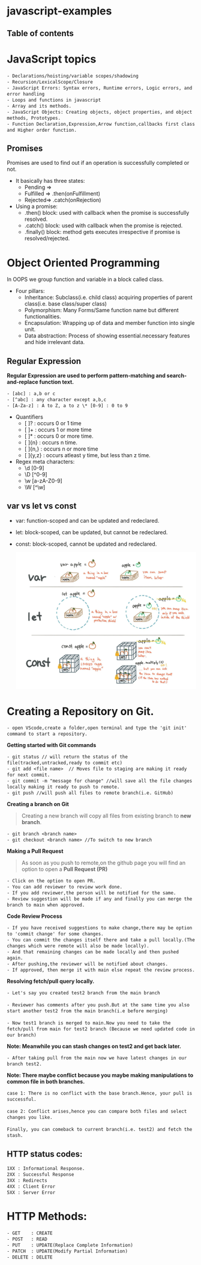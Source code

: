 # javascript-examples

## Table of contents

# JavaScript topics

    - Declarations/hoisting/variable scopes/shadowing
    - Recursion/LexicalScope/Closure
    - JavaScript Errors: Syntax errors, Runtime errors, Logic errors, and error handling
    - Loops and functions in javascript
    - Array and its methods.
    - JavaScript Objects: Creating objects, object properties, and object methods, Prototypes.
    - Function Declaration,Expression,Arrow function,callbacks first class and Higher order function.

## Promises

Promises are used to find out if an operation is successfully completed or not.

- It basically has three states:
  - Pending =>
  - Fulfilled => .then(onFulfillment)
  - Rejected=> .catch(onRejection)
- Using a promise:
  - .then() block: used with callback when the promise is successfully resolved.
  - .catch() block: used with callback when the promise is rejected.
  - .finally() block: method gets executes irrespective if promise is resolved/rejected.

# Object Oriented Programming

In OOPS we group function and variable in a block called class.

- Four pillars:
  - Inheritance: Subclass(i.e. child class) acquiring properties of parent class(i.e. base class/super class)
  - Polymorphism: Many Forms/Same function name but different functionalities.
  - Encapsulation: Wrapping up of data and member function into single unit.
  - Data abstraction: Process of showing essential.necessary features and hide irrelevant data.

## Regular Expression

**Regular Expression are used to perform pattern-matching and search-and-replace function text.**

    - [abc] : a,b or c
    - [^abc] : any character except a,b,c
    - [A-Za-z] : A to Z, a to z \* [0-9] : 0 to 9

- Quantifiers
  - [ ]? : occurs 0 or 1 time
  - [ ]+ : occurs 1 or more time
  - [ ]\* : occurs 0 or more time.
  - [ ]{n} : occurs n time.
  - [ ]{n,} : occurs n or more time
  - [ ]{y,z} : occurs atleast y time, but less than z time.
- Regex meta characters:
  - \d [0-9]
  - \D [^0-9]
  - \w [a-zA-Z0-9]
  - \W [^\w]

## var vs let vs const

- var: function-scoped and can be updated and redeclared.

- let: block-scoped, can be updated, but cannot be redeclared.

- const: block-scoped, cannot be updated and redeclared.

  ![Alt text](image.png)

# Creating a Repository on Git.

    - open VScode,create a folder,open terminal and type the 'git init' command to start a repository.

**Getting started with Git commands**

    - git status // will return the status of the file(tracked,untracked,ready to commit etc)
    - git add <file name>  // Moves file to staging are making it ready for next commit.
    - git commit -m "message for change" //will save all the file changes locally making it ready to push to remote.
    - git push //will push all files to remote branch(i.e. GitHub)

**Creating a branch on Git**

> Creating a new branch will copy all files from existing branch to **new branch**.

    - git branch <branch name>
    - git checkout <branch name> //To switch to new branch

**Making a Pull Request**

> As soon as you push to remote,on the github page you will find an option to open a **Pull Request (PR)**

    - Click on the option to open PR.
    - You can add reviewer to review work done.
    - If you add reviewer,the person will be notified for the same.
    - Review suggestion will be made if any and finally you can merge the branch to main when approved.

**Code Review Process**

    - If you have received suggestions to make change,there may be option to 'commit change' for some changes.
    - You can commit the changes itself there and take a pull locally.(The changes which were remote will also be made locally).
    - And that remaining changes can be made locally and then pushed again.
    - After pushing,the reviewer will be notified about changes.
    - If approved, then merge it with main else repeat the review process.

**Resolving fetch/pull query locally.**

    - Let's say you created test2 branch from the main branch

    - Reviewer has comments after you push.But at the same time you also start another test2 from the main branch(i.e before merging)

    - Now test1 branch is merged to main.Now you need to take the fetch/pull from main for test2 branch (Because we need updated code in our branch)

**Note: Meanwhile you can stash changes on test2 and get back later.**

    - After taking pull from the main now we have latest changes in our branch test2.

**Note: There maybe conflict because you maybe making manipulations to common file in both branches.**

    case 1: There is no conflict with the base branch.Hence, your pull is successful.

    case 2: Conflict arises,hence you can compare both files and select changes you like.

    Finally, you can comeback to current branch(i.e. test2) and fetch the stash.

## HTTP status codes:

    1XX : Informational Response.
    2XX : Successful Response
    3XX : Redirects
    4XX : Client Error
    5XX : Server Error

# HTTP Methods:

    - GET    : CREATE
    - POST   : READ
    - PUT    : UPDATE(Replace Complete Information)
    - PATCH  : UPDATE(Modify Partial Information)
    - DELETE : DELETE
